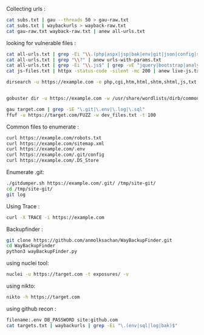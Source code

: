
Collecting urls :
```bash
cat subs.txt | gau --threads 50 > gau-raw.txt
cat subs.txt | waybackurls > wayback-raw.txt
cat gau-raw.txt wayback-raw.txt | anew all-urls.txt
```

looking for vulnerable  files :
```bash
cat all-urls.txt | grep -Ei "\\.(php|aspx|jsp|bak|env|git|json|config|sql|log)$" | anew filtered-files.txt
cat all-urls.txt | grep "\\?" | anew urls-with-params.txt
cat all-urls.txt | grep -Ei "\\.js$" | grep -vE "jquery|bootstrap|analytics" | anew js-files.txt
cat js-files.txt | httpx -status-code -silent -mc 200 | anew live-js.txt

dirsearch -u https://example.com -e php,cgi,htm,html,shtm,shtml,js,txt,bak,zip,old,conf,log,pl,asp,aspx,jsp,sql,db,sqlite,mdb,tar,gz,7z,rar,json,xml,yml,yaml,ini,java,py,rb,php3,php4,php5 --random-agent --recursive -R 3 -t 20 --exclude-status=404 --follow-redirects --delay=0.1


gobuster dir -u https://example.com -w /usr/share/wordlists/dirb/common.txt -x php,html,txt,bak,old

gau target.com | grep -iE "\.git|\.env|\.log|\.sql"
ffuf -u https://target.com/FUZZ -w dev_files.txt -t 100

```

Common files to enumerate :
```bash
curl https://example.com/robots.txt
curl https://example.com/sitemap.xml
curl https://example.com/.env
curl https://example.com/.git/config
curl https://example.com/.DS_Store
```



Enumerate .git:
```bash
./gitdumper.sh https://example.com/.git/ /tmp/site-git/
cd /tmp/site-git/
git log

```

Using Trace :
```bash
curl -X TRACE -i https://example.com
```

Backupfinder :
```bash
git clone https://github.com/anmolksachan/WayBackupFinder.git
cd WayBackupFinder
python3 wayBackupFinder.py
```

using nuclei tool:
```bash
nuclei -u https://target.com -t exposures/ -v
```

using nikto:
```bash
nikto -h https://target.com
```

using github recon :
```bash
filename:.env DB_PASSWORD site:github.com
cat targets.txt | waybackurls | grep -Ei "\.(env|sql|log|bak)$"
```